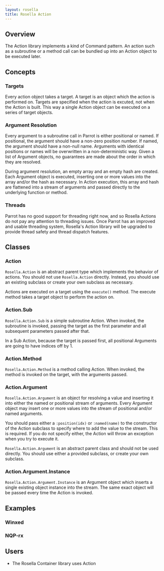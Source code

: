```yaml
---
layout: rosella
title: Rosella Action
---
```


## Overview

The Action library implements a kind of Command pattern. An action such as
a subroutine or a method call can be bundled up into an Action object to be
executed later.

## Concepts

### Targets

Every action object takes a target. A target is an object which the action is
performed on. Targets are specified when the action is excuted, not when the
Action is built. This way a single Action object can be executed on a series
of target objects.

### Argument Resolution

Every argument to a subroutine call in Parrot is either positional or named.
If positional, the argument should have a non-zero position number. If named,
the argument should have a non-null name. Arguments with identical positions
or names will be overwritten in a non-deterministic way. Given a list of
Argument objects, no guarantees are made about the order in which they are
resolved.

During argument resolution, an empty array and an empty hash are created.
Each Argument object is executed, inserting one or more values into the array
and/or the hash as necessary. In Action execution, this array and hash are
flattened into a stream of arguments and passed directly to the underlying
function or method.

### Threads

Parrot has no good support for threading right now, and so Rosella Actions do
not pay any attention to threading issues. Once Parrot has an improved and
usable threading system, Rosella's Action library will be upgraded to provide
thread safety and thread dispatch features.

## Classes

### Action

`Rosella.Action` is an abstract parent type which implements the behavior of
actions. You should not use `Rosella.Action` directly. Instead, you should use
an existing subclass or create your own subclass as necessary.

Actions are executed on a target using the `execute()` method. The execute
method takes a target object to perform the action on.

### Action.Sub

`Rosella.Action.Sub` is a simple subroutine Action. When invoked, the
subroutine is invoked, passing the target as the first parameter and all
subsequent parameters passed after that.

In a Sub Action, because the target is passed first, all positional Arguments
are going to have indices off by 1.

### Action.Method

`Rosella.Action.Method` is a method calling Action. When invoked, the method
is invoked on the target, with the arguments passed.

### Action.Argument

`Rosella.Action.Argument` is an object for resolving a value and inserting it
into either the named or positional stream of arguments. Every Argument object
may insert one or more values into the stream of positional and/or named
arguments.

You should pass either a `:position(idx)` or `:named(name)` to the constructor
of the Action subclass to specify where to add the value to the stream. This
is required. If you do not specify either, the Action will throw an exception
when you try to execute it.

`Rosella.Action.Argument` is an abstract parent class and should not be used
directly. You should use either a provided subclass, or create your own
subclass.

### Action.Argument.Instance

`Rosella.Action.Argument.Instance` is an Argument object which inserts a
single existing object instance into the stream. The same exact object will
be passed every time the Action is invoked.

## Examples

### Winxed

### NQP-rx

## Users

* The Rosella Container library uses Action
